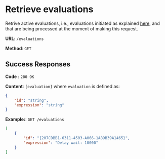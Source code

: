 # Retrieve evaluations

Retrive active evaluations, i.e., evaluations initiated as explained [here](post.md), and that are being processed at the moment of making this request.

**URL**: `/evaluations`

**Method**: `GET`

## Success Responses

**Code** : `200 OK`

**Content**: `[evaluation]` where `evaluation` is defined as:

```json
{
	"id": "string",
	"expression": "string"
}
```

**Example:**: `GET /evaluations`

```json
[
	{
		"id": "{207CDBB1-6311-4503-A066-1A89B39A1465}",
		"expression": "Delay wait: 10000"
	}
]
```
